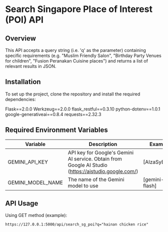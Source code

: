# Search Singapore Place of Interest (POI) API

## Overview
This API accepts a query string (i.e. 'q' as the parameter) containing specific requirements (e.g. "Muslim Friendly Salon", "Birthday Party Venues for children", "Fusion Peranakan Cuisine places") and returns a list of relevant results in JSON.

## Installation
To set up the project, clone the repository and install the required dependencies:

Flask==2.0.0
Werkzeug==2.0.0
flask_restful==0.3.10
python-dotenv==1.0.1
google-generativeai==0.8.4
requests==2.32.3

## Required Environment Variables

| Variable | Description | Example |
|----------|-------------|---------|
| GEMINI_API_KEY | API key for Google's Gemini AI service. Obtain from Google AI Studio (https://aistudio.google.com/) | [AIzaSyB4J...] |
| GEMINI_MODEL_NAME | The name of the Gemini model to use | [gemini-2.0-flash] |

## API Usage
Using GET method (example):

    https://127.0.0.1:5000/api/search_sg_poi?q="hainan chicken rice"
